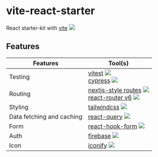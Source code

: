 # vite-react-starter

React starter-kit with [vite](https://vitejs.dev/) ![](https://api.iconify.design/vscode-icons/file-type-vite.svg?color=%23ec5990&width=36)

## Features

| Features                  | Tool(s)                                                                                                                               |
| ------------------------- | ------------------------------------------------------------------------------------------------------------------------------------- |
| Testing                   | [vitest](https://vitest.dev/) ![](https://api.iconify.design/logos/vitest.svg) <br> [cypress](https://docs.cypress.io/) ![](https://api.iconify.design/logos/cypress.svg)                                                                     |
| Routing                   | [nextjs-style routes](https://github.com/hannoeru/vite-plugin-pages) ![](https://api.iconify.design/logos/nextjs.svg) <br> [react-router v6](https://reactrouterdotcom.fly.dev/docs/en/v6/api) ![](https://api.iconify.design/logos/react-router.svg) |
| Styling                   | [tailwindcss](https://tailwindcss.com/) ![](https://api.iconify.design/logos/tailwindcss.svg)                                                                                                 |
| Data fetching and caching | [react-query](https://react-query.tanstack.com/) ![](https://api.iconify.design/logos/react-query.svg)                                                                                        |
| Form                      | [react-hook-form](https://react-hook-form.com/) ![](https://api.iconify.design/fluent/form-28-regular.svg?color=%23ec5990)                                                                                          |
| Auth                      | [firebase](https://usehooks.com/useAuth/) ![](https://api.iconify.design/logos/firebase.svg)                                                                                               |
| Icon                      | [iconify](https://github.com/iconify/iconify) ![](https://api.iconify.design/simple-icons/iconify.svg)                                                                                           |
